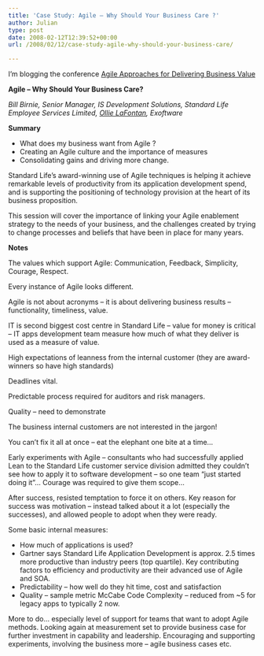 ```yaml
---
title: 'Case Study: Agile – Why Should Your Business Care ?'
author: Julian
type: post
date: 2008-02-12T12:39:52+00:00
url: /2008/02/12/case-study-agile-why-should-your-business-care/

---
```

I’m blogging the conference [Agile Approaches for Delivering Business Value][1]

**Agile &#8211; Why Should Your Business Care?**

_Bill Birnie, Senior Manager, IS Development Solutions, Standard Life Employee Services Limited, [Ollie LaFontan][2], Exoftware_

**Summary**

  * What does my business want from Agile ?
  * Creating an Agile culture and the importance of measures
  * Consolidating gains and driving more change.

Standard Life&#8217;s award-winning use of Agile techniques is helping it achieve remarkable levels of productivity from its application development spend, and is supporting the positioning of technology provision at the heart of its business proposition.

This session will cover the importance of linking your Agile enablement strategy to the needs of your business, and the challenges created by trying to change processes and beliefs that have been in place for many years.

<!--more-->

**Notes**

The values which support Agile: Communication, Feedback, Simplicity, Courage, Respect.

Every instance of Agile looks different.

Agile is not about acronyms – it is about delivering business results – functionality, timeliness, value.

IT is second biggest cost centre in Standard Life – value for money is critical – IT apps development team measure how much of what they deliver is used as a measure of value.

High expectations of leanness from the internal customer (they are award-winners so have high standards)

Deadlines vital.

Predictable process required for auditors and risk managers.

Quality – need to demonstrate

The business internal customers are not interested in the jargon!

You can’t fix it all at once – eat the elephant one bite at a time…

Early experiments with Agile – consultants who had successfully applied Lean to the Standard Life customer service division admitted they couldn’t see how to apply it to software development – so one team “just started doing it”… Courage was required to give them scope…

After success, resisted temptation to force it on others. Key reason for success was motivation – instead talked about it a lot (especially the successes), and allowed people to adopt when they were ready.

Some basic internal measures:

  * How much of applications is used?
  * Gartner says Standard Life Application Development is approx. 2.5 times more productive than industry peers (top quartile). Key contributing factors to efficiency and productivity are their advanced use of Agile and SOA.
  * Predictability – how well do they hit time, cost and satisfaction
  * Quality – sample metric McCabe Code Complexity – reduced from ~5 for legacy apps to typically 2 now.

More to do… especially level of support for teams that want to adopt Agile methods. Looking again at measurement set to provide business case for further investment in capability and leadership. Encouraging and supporting experiments, involving the business more – agile business cases etc.

 [1]: http://www.unicom.co.uk/product_detail.asp?prdid=1547
 [2]: http://www.linkedin.com/in/olivierlafontan